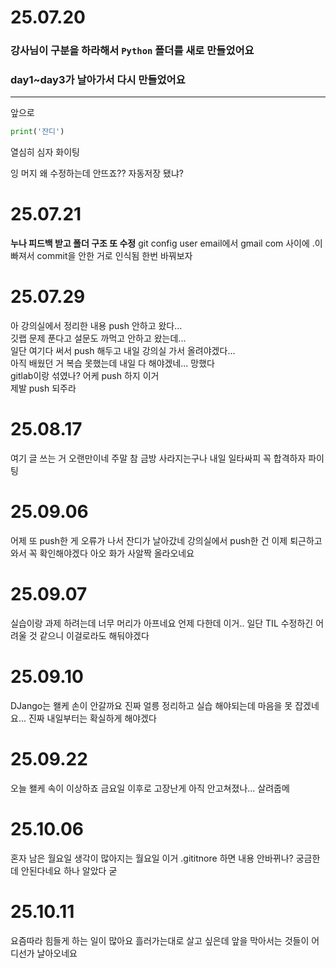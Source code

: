 # 25.07.20
### 강사님이 구분을 하라해서 `Python` 폴더를 새로 만들었어요
### day1~day3가 날아가서 다시 만들었어요
---
앞으로
```python
print('잔디')
```
열심히 심자 화이팅

잉 머지
왜 수정하는데 안뜨죠??
자동저장 됐냐?
# 25.07.21
**누나 피드백 받고 폴더 구조 또 수정**
git config user email에서 gmail com 사이에 .이 빠져서 commit을 안한 거로 인식됨 한번 바꿔보자
# 25.07.29
아 강의실에서 정리한 내용 push 안하고 왔다...  
깃랩 문제 푼다고 설문도 까먹고 안하고 왔는데...  
일단 여기다 써서 push 해두고 내일 강의실 가서 올려야겠다...  
아직 배웠던 거 복습 못했는데 내일 다 해야겠네... 망했다  
gitlab이랑 섞였나? 어케 push 하지 이거  
제발 push 되주라
# 25.08.17
여기 글 쓰는 거 오랜만이네 주말 참 금방 사라지는구나
내일 일타싸피 꼭 합격하자 파이팅 

# 25.09.06
어제 또 push한 게 오류가 나서 잔디가 날아갔네
강의실에서 push한 건 이제 퇴근하고 와서 꼭 확인해야겠다
아오 화가 사알짝 올라오네요

# 25.09.07
실습이랑 과제 하려는데 너무 머리가 아프네요 언제 다한데 이거..
일단 TIL 수정하긴 어려울 것 같으니 이걸로라도 해둬야겠다

# 25.09.10
DJango는 왤케 손이 안갈까요
진짜 얼릉 정리하고 실습 해야되는데
마음을 못 잡겠네요...
진짜 내일부터는 확실하게 해야겠다

# 25.09.22
오늘 왤케 속이 이상하죠
금요일 이후로 고장난게 아직 안고쳐졌나... 살려줍메

# 25.10.06
혼자 남은 월요일
생각이 많아지는 월요일
이거 .gititnore 하면 내용 안바뀌나? 궁금한데
안된다네요 하나 알았다 굳

# 25.10.11
요즘따라 힘들게 하는 일이 많아요
흘러가는대로 살고 싶은데
앞을 막아서는 것들이 어디선가 날아오네요
